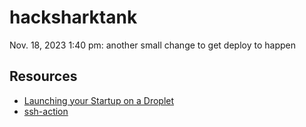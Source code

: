 # hacksharktank

Nov. 18, 2023 1:40 pm: another small change to get deploy to happen


## Resources
* [Launching your Startup on a Droplet](https://medium.com/@danstarns/launching-your-startup-on-a-droplet-feb43f9810a)
* [ssh-action](https://github.com/appleboy/ssh-action)
